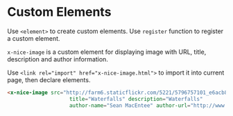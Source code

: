 Custom Elements
================

Use `<element>` to create custom elements. Use `register` function to register a custom element.

`x-nice-image` is a custom element for displaying image with URL, title, description and author information.

Use `<link rel="import" href="x-nice-image.html">` to import it into current page, then declare elements.

```html
<x-nice-image src="http://farm6.staticflickr.com/5221/5796757101_e6acb81d64.jpg" 
                    title="Waterfalls" description="Waterfalls"
                    author-name="Sean MacEntee" author-url="http://www.flickr.com/photos/smemon/"></x-nice-image>
```